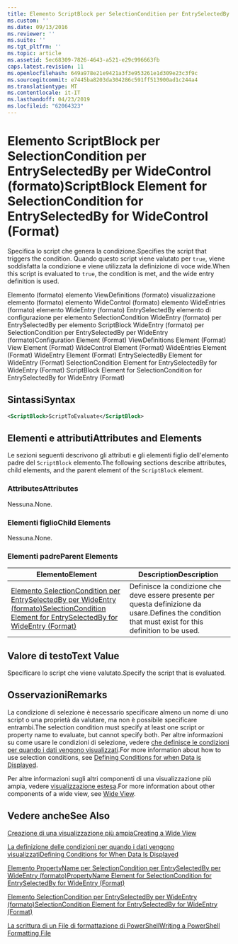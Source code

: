 ```yaml
---
title: Elemento ScriptBlock per SelectionCondition per EntrySelectedBy per WideControl (formato) | Microsoft Docs
ms.custom: ''
ms.date: 09/13/2016
ms.reviewer: ''
ms.suite: ''
ms.tgt_pltfrm: ''
ms.topic: article
ms.assetid: 5ec68309-7826-4643-a521-e29c996663fb
caps.latest.revision: 11
ms.openlocfilehash: 649a978e21e9421a3f3e953261e1d309e23c3f9c
ms.sourcegitcommit: e7445ba8203da304286c591ff513900ad1c244a4
ms.translationtype: MT
ms.contentlocale: it-IT
ms.lasthandoff: 04/23/2019
ms.locfileid: "62064323"
---
```

# <a name="scriptblock-element-for-selectioncondition-for-entryselectedby-for-widecontrol-format"></a><span data-ttu-id="41109-102">Elemento ScriptBlock per SelectionCondition per EntrySelectedBy per WideControl (formato)</span><span class="sxs-lookup"><span data-stu-id="41109-102">ScriptBlock Element for SelectionCondition for EntrySelectedBy for WideControl (Format)</span></span>

<span data-ttu-id="41109-103">Specifica lo script che genera la condizione.</span><span class="sxs-lookup"><span data-stu-id="41109-103">Specifies the script that triggers the condition.</span></span> <span data-ttu-id="41109-104">Quando questo script viene valutato per `true`, viene soddisfatta la condizione e viene utilizzata la definizione di voce wide.</span><span class="sxs-lookup"><span data-stu-id="41109-104">When this script is evaluated to `true`, the condition is met, and the wide entry definition is used.</span></span>

<span data-ttu-id="41109-105">Elemento (formato) elemento ViewDefinitions (formato) visualizzazione elemento (formato) elemento WideControl (formato) elemento WideEntries (formato) elemento WideEntry (formato) EntrySelectedBy elemento di configurazione per elemento SelectionCondition WideEntry (formato) per EntrySelectedBy per elemento ScriptBlock WideEntry (formato) per SelectionCondition per EntrySelectedBy per WideEntry (formato)</span><span class="sxs-lookup"><span data-stu-id="41109-105">Configuration Element (Format) ViewDefinitions Element (Format) View Element (Format) WideControl Element (Format) WideEntries Element (Format) WideEntry Element (Format) EntrySelectedBy Element for WideEntry (Format) SelectionCondition Element for EntrySelectedBy for WideEntry (Format) ScriptBlock Element for SelectionCondition for EntrySelectedBy for WideEntry (Format)</span></span>

## <a name="syntax"></a><span data-ttu-id="41109-106">Sintassi</span><span class="sxs-lookup"><span data-stu-id="41109-106">Syntax</span></span>

```xml
<ScriptBlock>ScriptToEvaluate</ScriptBlock>
```

## <a name="attributes-and-elements"></a><span data-ttu-id="41109-107">Elementi e attributi</span><span class="sxs-lookup"><span data-stu-id="41109-107">Attributes and Elements</span></span>

<span data-ttu-id="41109-108">Le sezioni seguenti descrivono gli attributi e gli elementi figlio dell'elemento padre del `ScriptBlock` elemento.</span><span class="sxs-lookup"><span data-stu-id="41109-108">The following sections describe attributes, child elements, and the parent element of the `ScriptBlock` element.</span></span>

### <a name="attributes"></a><span data-ttu-id="41109-109">Attributes</span><span class="sxs-lookup"><span data-stu-id="41109-109">Attributes</span></span>

<span data-ttu-id="41109-110">Nessuna.</span><span class="sxs-lookup"><span data-stu-id="41109-110">None.</span></span>

### <a name="child-elements"></a><span data-ttu-id="41109-111">Elementi figlio</span><span class="sxs-lookup"><span data-stu-id="41109-111">Child Elements</span></span>

<span data-ttu-id="41109-112">Nessuna.</span><span class="sxs-lookup"><span data-stu-id="41109-112">None.</span></span>

### <a name="parent-elements"></a><span data-ttu-id="41109-113">Elementi padre</span><span class="sxs-lookup"><span data-stu-id="41109-113">Parent Elements</span></span>

|<span data-ttu-id="41109-114">Elemento</span><span class="sxs-lookup"><span data-stu-id="41109-114">Element</span></span>|<span data-ttu-id="41109-115">Description</span><span class="sxs-lookup"><span data-stu-id="41109-115">Description</span></span>|
|-------------|-----------------|
|[<span data-ttu-id="41109-116">Elemento SelectionCondition per EntrySelectedBy per WideEntry (formato)</span><span class="sxs-lookup"><span data-stu-id="41109-116">SelectionCondition Element for EntrySelectedBy for WideEntry (Format)</span></span>](./selectioncondition-element-for-entryselectedby-for-widecontrol-format.md)|<span data-ttu-id="41109-117">Definisce la condizione che deve essere presente per questa definizione da usare.</span><span class="sxs-lookup"><span data-stu-id="41109-117">Defines the condition that must exist for this definition to be used.</span></span>|

## <a name="text-value"></a><span data-ttu-id="41109-118">Valore di testo</span><span class="sxs-lookup"><span data-stu-id="41109-118">Text Value</span></span>

<span data-ttu-id="41109-119">Specificare lo script che viene valutato.</span><span class="sxs-lookup"><span data-stu-id="41109-119">Specify the script that is evaluated.</span></span>

## <a name="remarks"></a><span data-ttu-id="41109-120">Osservazioni</span><span class="sxs-lookup"><span data-stu-id="41109-120">Remarks</span></span>

<span data-ttu-id="41109-121">La condizione di selezione è necessario specificare almeno un nome di uno script o una proprietà da valutare, ma non è possibile specificare entrambi.</span><span class="sxs-lookup"><span data-stu-id="41109-121">The selection condition must specify at least one script or property name to evaluate, but cannot specify both.</span></span> <span data-ttu-id="41109-122">Per altre informazioni su come usare le condizioni di selezione, vedere [che definisce le condizioni per quando i dati vengono visualizzati](./defining-conditions-for-displaying-data.md).</span><span class="sxs-lookup"><span data-stu-id="41109-122">For more information about how to use selection conditions, see [Defining Conditions for when Data is Displayed](./defining-conditions-for-displaying-data.md).</span></span>

<span data-ttu-id="41109-123">Per altre informazioni sugli altri componenti di una visualizzazione più ampia, vedere [visualizzazione estesa](./creating-a-wide-view.md).</span><span class="sxs-lookup"><span data-stu-id="41109-123">For more information about other components of a wide view, see [Wide View](./creating-a-wide-view.md).</span></span>

## <a name="see-also"></a><span data-ttu-id="41109-124">Vedere anche</span><span class="sxs-lookup"><span data-stu-id="41109-124">See Also</span></span>

[<span data-ttu-id="41109-125">Creazione di una visualizzazione più ampia</span><span class="sxs-lookup"><span data-stu-id="41109-125">Creating a Wide View</span></span>](./creating-a-wide-view.md)

[<span data-ttu-id="41109-126">La definizione delle condizioni per quando i dati vengono visualizzati</span><span class="sxs-lookup"><span data-stu-id="41109-126">Defining Conditions for When Data Is Displayed</span></span>](./defining-conditions-for-displaying-data.md)

[<span data-ttu-id="41109-127">Elemento PropertyName per SelectionCondition per EntrySelectedBy per WideEntry (formato)</span><span class="sxs-lookup"><span data-stu-id="41109-127">PropertyName Element for SelectionCondition for EntrySelectedBy for WideEntry (Format)</span></span>](./propertyname-element-for-selectioncondition-for-entryselectedby-for-wideentry-format.md)

[<span data-ttu-id="41109-128">Elemento SelectionCondition per EntrySelectedBy per WideEntry (formato)</span><span class="sxs-lookup"><span data-stu-id="41109-128">SelectionCondition Element for EntrySelectedBy for WideEntry (Format)</span></span>](./selectioncondition-element-for-entryselectedby-for-widecontrol-format.md)

[<span data-ttu-id="41109-129">La scrittura di un File di formattazione di PowerShell</span><span class="sxs-lookup"><span data-stu-id="41109-129">Writing a PowerShell Formatting File</span></span>](./writing-a-powershell-formatting-file.md)
